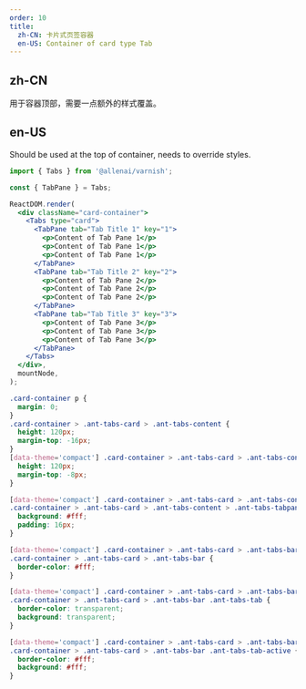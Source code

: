 ```yaml
---
order: 10
title:
  zh-CN: 卡片式页签容器
  en-US: Container of card type Tab
---
```


## zh-CN

用于容器顶部，需要一点额外的样式覆盖。

## en-US

Should be used at the top of container, needs to override styles.

```jsx
import { Tabs } from '@allenai/varnish';

const { TabPane } = Tabs;

ReactDOM.render(
  <div className="card-container">
    <Tabs type="card">
      <TabPane tab="Tab Title 1" key="1">
        <p>Content of Tab Pane 1</p>
        <p>Content of Tab Pane 1</p>
        <p>Content of Tab Pane 1</p>
      </TabPane>
      <TabPane tab="Tab Title 2" key="2">
        <p>Content of Tab Pane 2</p>
        <p>Content of Tab Pane 2</p>
        <p>Content of Tab Pane 2</p>
      </TabPane>
      <TabPane tab="Tab Title 3" key="3">
        <p>Content of Tab Pane 3</p>
        <p>Content of Tab Pane 3</p>
        <p>Content of Tab Pane 3</p>
      </TabPane>
    </Tabs>
  </div>,
  mountNode,
);
```

```css
.card-container p {
  margin: 0;
}
.card-container > .ant-tabs-card > .ant-tabs-content {
  height: 120px;
  margin-top: -16px;
}
[data-theme='compact'] .card-container > .ant-tabs-card > .ant-tabs-content {
  height: 120px;
  margin-top: -8px;
}

[data-theme='compact'] .card-container > .ant-tabs-card > .ant-tabs-content > .ant-tabs-tabpane,
.card-container > .ant-tabs-card > .ant-tabs-content > .ant-tabs-tabpane {
  background: #fff;
  padding: 16px;
}

[data-theme='compact'] .card-container > .ant-tabs-card > .ant-tabs-bar,
.card-container > .ant-tabs-card > .ant-tabs-bar {
  border-color: #fff;
}

[data-theme='compact'] .card-container > .ant-tabs-card > .ant-tabs-bar .ant-tabs-tab,
.card-container > .ant-tabs-card > .ant-tabs-bar .ant-tabs-tab {
  border-color: transparent;
  background: transparent;
}

[data-theme='compact'] .card-container > .ant-tabs-card > .ant-tabs-bar .ant-tabs-tab-active,
.card-container > .ant-tabs-card > .ant-tabs-bar .ant-tabs-tab-active {
  border-color: #fff;
  background: #fff;
}
```

<style>
#components-tabs-demo-card-top .code-box-demo {
  background: #F5F5F5;
  overflow: hidden;
  padding: 24px;
}

[data-theme="dark"] .card-container > .ant-tabs-card > .ant-tabs-bar .ant-tabs-tab {
  border-color: transparent;
  background: transparent;
}
[data-theme="dark"] #components-tabs-demo-card-top .code-box-demo {
  background: #000;
}
[data-theme="dark"] .card-container > .ant-tabs-card > .ant-tabs-content > .ant-tabs-tabpane {
  background: #141414;
}
[data-theme="dark"] .card-container > .ant-tabs-card > .ant-tabs-bar {
  border-color: #141414;
}
[data-theme="dark"] .card-container > .ant-tabs-card > .ant-tabs-bar .ant-tabs-tab-active {
  border-color: #141414;
  background: #141414;
}
</style>
